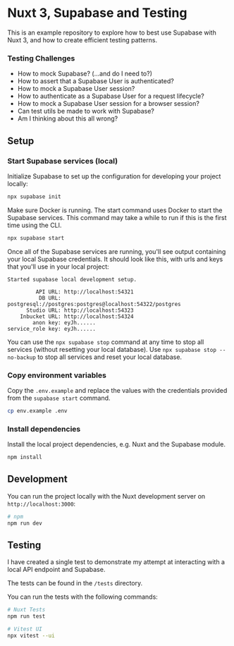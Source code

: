 # Nuxt 3, Supabase and Testing

This is an example repository to explore how to best use Supabase with Nuxt 3, and how to create efficient testing patterns.

### Testing Challenges

- How to mock Supabase? (...and do I need to?)
- How to assert that a Supabase User is authenticated?
- How to mock a Supabase User session?
- How to authenticate as a Supabase User for a request lifecycle?
- How to mock a Supabase User session for a browser session?
- Can test utils be made to work with Supabase?
- Am I thinking about this all wrong?

## Setup

### Start Supabase services (local)

Initialize Supabase to set up the configuration for developing your project locally:

```bash
npx supabase init
```

Make sure Docker is running. The start command uses Docker to start the Supabase services.
This command may take a while to run if this is the first time using the CLI.

```bash
npx supabase start
```

Once all of the Supabase services are running, you'll see output containing your local Supabase credentials. It should look like this, with urls and keys that you'll use in your local project:

```
Started supabase local development setup.

         API URL: http://localhost:54321
          DB URL: postgresql://postgres:postgres@localhost:54322/postgres
      Studio URL: http://localhost:54323
    Inbucket URL: http://localhost:54324
        anon key: eyJh......
service_role key: eyJh......
```

You can use the `npx supabase stop` command at any time to stop all services (without resetting your local database). Use `npx supabase stop --no-backup` to stop all services and reset your local database.

### Copy environment variables

Copy the `.env.example` and replace the values with the credentials provided from the `supabase start` command.

```bash
cp env.example .env
```

### Install dependencies

Install the local project dependencies, e.g. Nuxt and the Supabase module.

```bash
npm install
```

## Development

You can run the project locally with the Nuxt development server on `http://localhost:3000`:

```bash
# npm
npm run dev
```

## Testing

I have created a single test to demonstrate my attempt at interacting with a local API endpoint and Supabase.

The tests can be found in the `/tests` directory.

You can run the tests with the following commands:

```bash
# Nuxt Tests
npm run test

# Vitest UI
npx vitest --ui
```
